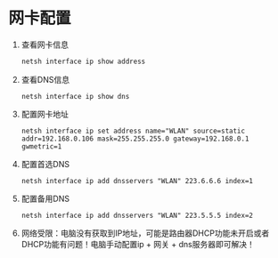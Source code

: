 # 网卡配置

1. 查看网卡信息

   ```powershell
   netsh interface ip show address
   ```

2. 查看DNS信息

   ```shell
   netsh interface ip show dns
   ```

3. 配置网卡地址

   ```shell
   netsh interface ip set address name="WLAN" source=static addr=192.168.0.106 mask=255.255.255.0 gateway=192.168.0.1 gwmetric=1
   ```

4. 配置首选DNS

   ```shell
   netsh interface ip add dnsservers "WLAN" 223.6.6.6 index=1 
   ```

5. 配置备用DNS

   ```shell
   netsh interface ip add dnsservers "WLAN" 223.5.5.5 index=2
   ```

6. 网络受限：电脑没有获取到IP地址，可能是路由器DHCP功能未开启或者DHCP功能有问题！电脑手动配置ip + 网关 + dns服务器即可解决！
